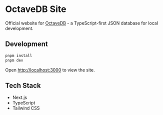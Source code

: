 # OctaveDB Site

Official website for [OctaveDB](https://github.com/jarednand/octavedb) - a TypeScript-first JSON database for local development.

## Development

```bash
pnpm install
pnpm dev
```

Open [http://localhost:3000](http://localhost:3000) to view the site.

## Tech Stack

- Next.js
- TypeScript
- Tailwind CSS